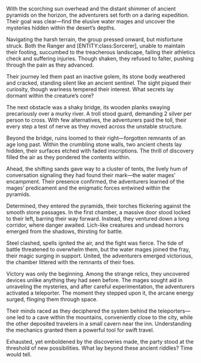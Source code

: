 <p>With the scorching sun overhead and the distant shimmer of ancient pyramids on the horizon, the adventurers set forth on a daring expedition. Their goal was clear—find the elusive water mages and uncover the mysteries hidden within the desert’s depths.</p>

<p>Navigating the harsh terrain, the group pressed onward, but misfortune struck. Both the Ranger and [ENTITY:class:Sorcerer], unable to maintain their footing, succumbed to the treacherous landscape, failing their athletics check and suffering injuries. Though shaken, they refused to falter, pushing through the pain as they advanced.</p>

<p>Their journey led them past an inactive golem, its stone body weathered and cracked, standing silent like an ancient sentinel. The sight piqued their curiosity, though wariness tempered their interest. What secrets lay dormant within the creature’s core?</p>

<p>The next obstacle was a shaky bridge, its wooden planks swaying precariously over a murky river. A troll stood guard, demanding 2 silver per person to cross. With few alternatives, the adventurers paid the toll, their every step a test of nerve as they moved across the unstable structure.</p>

<p>Beyond the bridge, ruins loomed to their right—forgotten remnants of an age long past. Within the crumbling stone walls, two ancient chests lay hidden, their surfaces etched with faded inscriptions. The thrill of discovery filled the air as they pondered the contents within.</p>

<p>Ahead, the shifting sands gave way to a cluster of tents, the lively hum of conversation signaling they had found their mark—the water mages’ encampment. Their presence confirmed, the adventurers learned of the mages’ predicament and the enigmatic forces entwined within the pyramids.</p>

<p>Determined, they entered the pyramids, their torches flickering against the smooth stone passages. In the first chamber, a massive door stood locked to their left, barring their way forward. Instead, they ventured down a long corridor, where danger awaited. Lich-like creatures and undead horrors emerged from the shadows, thirsting for battle.</p>

<p>Steel clashed, spells ignited the air, and the fight was fierce. The tide of battle threatened to overwhelm them, but the water mages joined the fray, their magic surging in support. United, the adventurers emerged victorious, the chamber littered with the remnants of their foes.</p>

<p>Victory was only the beginning. Among the strange relics, they uncovered devices unlike anything they had seen before. The mages sought aid in unraveling the mysteries, and after careful experimentation, the adventurers activated a teleporter. The moment they stepped upon it, the arcane energy surged, flinging them through space.</p>

<p>Their minds raced as they deciphered the system behind the teleporters—one led to a cave within the mountains, conveniently close to the city, while the other deposited travelers in a small cavern near the inn. Understanding the mechanics granted them a powerful tool for swift travel.</p>

<p>Exhausted, yet emboldened by the discoveries made, the party stood at the threshold of new possibilities. What lay beyond these ancient riddles? Time would tell.</p>
